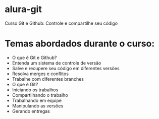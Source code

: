 # alura-git
Curso Git e Github: Controle e compartilhe seu código

# Temas abordados durante o curso:
- O que é Git e Github?
- Entenda um sistema de controle de versão
- Salve e recupere seu código em diferentes versões
- Resolva merges e conflitos
- Trabalhe com diferentes branches
- O que é Git? 
- Iniciando os trabalhos
- Compartilhando o trabalho
- Trabalhando em equipe
- Manipulando as versões
- Gerando entregas
